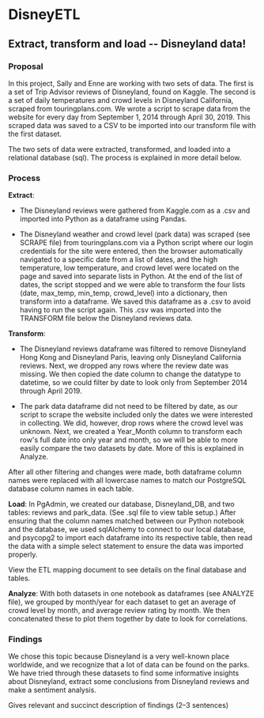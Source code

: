 # DisneyETL
## Extract, transform and load -- Disneyland data!

### Proposal
In this project, Sally and Enne are working with two sets of data. The first is a set of Trip Advisor reviews of Disneyland, found on Kaggle. The second is a set of daily temperatures and crowd levels in Disneyland California, scraped from touringplans.com. We wrote a script to scrape data from the website for every day from September 1, 2014 through April 30, 2019. This scraped data was saved to a CSV to be imported into our transform file with the first dataset.

The two sets of data were extracted, transformed, and loaded into a relational database (sql). The process is explained in more detail below.

### Process
**Extract**:
 - The Disneyland reviews were gathered from Kaggle.com as a .csv and imported into Python as a dataframe using Pandas.
 
 - The Disneyland weather and crowd level (park data) was scraped (see SCRAPE file) from touringplans.com via a Python script where our login credentials for the site were entered, then the browser automatically navigated to a specific date from a list of dates, and the high temperature, low temperature, and crowd level were located on the page and saved into separate lists in Python. At the end of the list of dates, the script stopped and we were able to transform the four lists (date, max_temp, min_temp, crowd_level) into a dictionary, then transform into a dataframe. We saved this dataframe as a .csv to avoid having to run the script again. This .csv was imported into the TRANSFORM file below the Disneyland reviews data.

**Transform**: 
 - The Disneyland reviews dataframe was filtered to remove Disneyland Hong Kong and Disneyland Paris, leaving only Disneyland California reviews. Next, we dropped any rows where the review date was missing. We then copied the date column to change the datatype to datetime, so we could filter by date to look only from September 2014 through April 2019.
 
 - The park data dataframe did not need to be filtered by date, as our script to scrape the website included only the dates we were interested in collecting. We did, however, drop rows where the crowd level was unknown. Next, we created a Year_Month column to transform each row's full date into only year and month, so we will be able to more easily compare the two datasets by date. More of this is explained in Analyze.

 After all other filtering and changes were made, both dataframe column names were replaced with all lowercase names to match our PostgreSQL database column names in each table.

**Load**:
In PgAdmin, we created our database, Disneyland_DB, and two tables: reviews and park_data. (See .sql file to view table setup.) After ensuring that the column names matched between our Python notebook and the database, we used sqlAlchemy to connect to our local database, and psycopg2 to import each dataframe into its respective table, then read the data with a simple select statement to ensure the data was imported properly.

View the ETL mapping document to see details on the final database and tables.

**Analyze**:
With both datasets in one notebook as dataframes (see ANALYZE file), we grouped by month/year for each dataset to get an average of crowd level by month, and average review rating by month. We then concatenated these to plot them together by date to look for correlations.


### Findings
We chose this topic because Disneyland is a very well-known place worldwide, and we recognize that a lot of data can be found on the parks. We have tried through these datasets to find some informative insights about Disneyland, extract some conclusions from Disneyland reviews and make a sentiment analysis.

Gives relevant and succinct description of findings (2–3 sentences)



